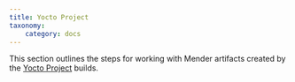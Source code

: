 ```yaml
---
title: Yocto Project
taxonomy:
    category: docs
---
```

This section outlines the steps for working with Mender artifacts created by the [Yocto Project](http://www.yoctoproject.org/?target=_blank) builds.
